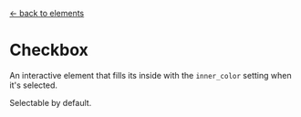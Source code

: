 [<- back to elements](../elements.md)

# Checkbox

An interactive element that fills its inside with the `inner_color` setting when it's selected.

Selectable by default.